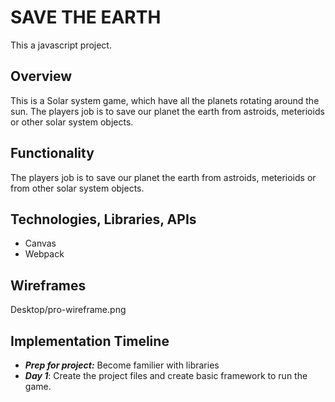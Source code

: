 
# SAVE THE EARTH

This a javascript project.



## Overview
This is a Solar system game, which have all the planets rotating around the sun.
The players job is to save our planet the earth from astroids, meterioids or other solar system objects.


## Functionality
The players job is to save our planet the earth from astroids, meterioids or from other solar system objects.


## Technologies, Libraries, APIs
  * Canvas
  * Webpack 

## Wireframes

Desktop/pro-wireframe.png

## Implementation Timeline
  * ***Prep for project:*** Become familier with libraries 
  * ***Day 1***: Create the project files and create basic framework to run the game.